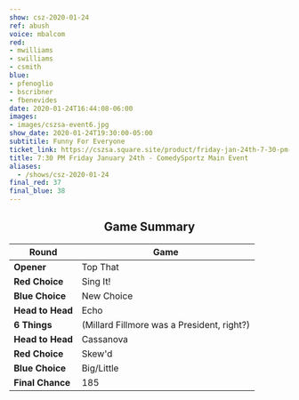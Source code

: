 ```yaml
---
show: csz-2020-01-24
ref: abush
voice: mbalcom
red:
- mwilliams
- swilliams
- csmith
blue:
- pfenoglio
- bscribner
- fbenevides
date: 2020-01-24T16:44:08-06:00
images:
- images/cszsa-event6.jpg
show_date: 2020-01-24T19:30:00-05:00
subtitile: Funny For Everyone
ticket_link: https://cszsa.square.site/product/friday-jan-24th-7-30-pm-comedysportz-main-event/158?cs=true
title: 7:30 PM Friday January 24th - ComedySportz Main Event
aliases:
  - /shows/csz-2020-01-24
final_red: 37
final_blue: 38
---
```


<center>

## Game Summary

| **Round** | **Game** |
|--------------|------|
| **Opener**       |Top That|
| **Red Choice**   |Sing It!|
| **Blue Choice**  |New Choice|
| **Head to Head** |Echo|
| **6 Things**   |(Millard Fillmore was a President, right?)|
| **Head to Head** |Cassanova|
| **Red Choice**   |Skew'd|
| **Blue Choice**  |Big/Little|
| **Final Chance** |185|


</center>
